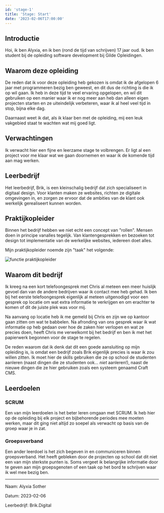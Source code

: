 ```yaml
---
id: 'stage-1'
title: 'Stage: Start'
date: '2023-02-06T17:00:00'
---
```


<!-- TODO: Implement common regex replacements of markdown contents. e.g.
{{myAge}} -->

## Introductie

Hoi, ik ben Alyxia, en ik ben (rond de tijd van schrijven) 17 jaar oud. Ik ben
student bij de opleiding software development bij Gilde Opleidingen.

## Waarom deze opleiding

De reden dat ik voor deze opleiding heb gekozen is omdat ik de afgelopen
6 jaar met programmeren bezig ben geweest, en dit dus de richting is die
ik op wil gaan. Ik heb in deze tijd te veel ervaring opgelopen, en wil dit
gebruiken op een manier waar ik er nog meer aan heb dan alleen eigen
projecten starten en ze uiteindelijk verbeteren, waar ik al heel veel tijd
in stop, bijna elke dag.

Daarnaast weet ik dat, als ik klaar ben met de opleiding, mij een leuk
vakgebied staat te wachten wat mij goed ligt.

## Verwachtingen

Ik verwacht hier een fijne en leerzame stage te volbrengen. Er ligt al een
project voor me klaar wat we gaan doornemen en waar ik de komende tijd aan
mag werken.

## Leerbedrijf

Het leerbedrijf, Brik, is een kleinschalig bedrijf dat zich specialiseert
in digitaal design. Voor klanten maken ze websites, richten ze digitale
omgevingen in, en zorgen ze ervoor dat de ambities van de klant ook
werkelijk gerealiseert kunnen worden.

## Praktijkopleider

Binnen het bedrijf hebben we niet echt een concept van "rollen". Mensen
doen in principe vanalles tegelijk. Van klantengesprekken en bezoeken tot
design tot implementatie van de werkelijke websites, iedereen doet alles.

Mijn praktijkopleider noemde zijn "taak" het volgende:

![functie praktijkopleider](/s/img/blog/stage-1/function.png)

## Waarom dit bedrijf

Ik kreeg na een kort telefoongesprek met Chris al meteen een meer huislijk
gevoel dan van de andere bedrijven waar ik contact mee heb gehad. Ik ben
bij het eerste telefoongesprek eigenlijk al meteen uitgenodigd voor een
gesprek op locatie om wat extra informatie te verkrijgen en om erachter te
komen of dit de juiste plek was voor mij.

Na aanvang op locatie heb ik me gemeld bij Chris en zijn we op kantoor
gaan zitten om wat te babbelen. Na afronding van ons gesprek waar ik wat
informatie op heb gedaan over hoe de zaken hier verlopen en wat ze precies
doen, heeft Chris me verwelkomt bij het bedrijf en ben ik met het
papierwerk begonnen voor de stage te regelen.

De reden waarom dat ik denk dat dit een goede aansluiting op mijn
opleiding is, is omdat een bedrijf zoals Brik eigenlijk precies is waar ik
zou willen zitten. Ik moet hier de skills gebruiken die ze op school de
studenten aanleren (naast dingen die ze studenten ook... _niet_ aanleren!),
naast de nieuwe dingen die ze hier gebruiken zoals een systeem genaamd Craft
CMS.

## Leerdoelen

### SCRUM

Een van mijn leerdoelen is het beter leren omgaan met SCRUM. Ik heb hier
op de opleiding bij elk project en bijbehorende periodes mee moeten
werken, maar dit ging niet altijd zo soepel als verwacht op basis van de
groep waar je in zat.

### Groepsverband

Een ander leerdoel is het zich begeven in en communiceren binnen
groepsverband. Het heeft gebleken door de projecten op school dat dit niet
een van mijn sterkste punten is. Soms vergeet ik belangrijke informatie
door te geven aan mijn groepsgenoten of een taak op het bord te schrijven
waar ik wel mee bezig ben.

<!-- Bullshit metadata I have to include, maybe look into autogeneration
once tags are implemented. -->
<hr>

Naam: Alyxia Sother

Datum: 2023-02-06

Leerbedrijf: Brik.Digital
